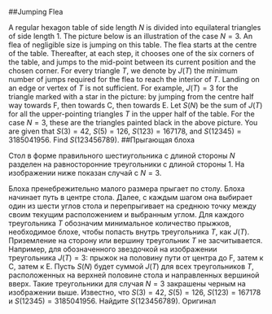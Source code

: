 ##Jumping Flea

A regular hexagon table of side length $N$ is divided into equilateral triangles of side length $1$. The picture below is an illustration of the case $N = 3$.
An flea of negligible size is jumping on this table. The flea starts at the centre of the table. Thereafter, at each step, it chooses one of the six corners of the table, and jumps to the mid-point between its current position and the chosen corner.
For every triangle $T$, we denote by $J(T)$ the minimum number of jumps required for the flea to reach the interior of $T$. Landing on an edge or vertex of $T$ is not sufficient.
For example, $J(T) = 3$ for the triangle marked with a star in the picture: by jumping from the centre half way towards F, then towards C, then towards E.
Let $S(N)$ be the sum of $J(T)$ for all the upper-pointing triangles $T$ in the upper half of the table. For the case $N = 3$, these are the triangles painted black in the above picture.
You are given that $S(3) = 42$, $S(5) = 126$, $S(123) = 167178$, and $S(12345) = 3185041956$.
Find $S(123456789)$.
##Прыгающая блоха

Стол в форме правильного шестиугольника с длиной стороны $N$ разделен на равносторонние треугольники с длиной стороны $1$. На изображении ниже показан случай с $N = 3$.



Блоха пренебрежительно малого размера прыгает по столу. Блоха начинает путь в центре стола. Далее, с каждым шагом она выбирает один из шести углов стола и перепрыгивает на среднюю точку между своим текущим расположением и выбранным углом.
Для каждого треугольника $T$ обозначим минимальное количество прыжков, необходимое блохе, чтобы попасть внутрь треугольника $T$, как $J(T)$. Приземление на сторону или вершину треугольник $T$ не засчитывается.
Например, для обозначенного звездочкой на изображении треугольника $J(T) = 3$: прыжок на половину пути от центра до F, затем к C, затем к E.
Пусть $S(N)$ будет суммой $J(T)$ для всех треугольников $T$, расположенных на верхней половине стола и направленных вершиной вверх. Такие треугольники для случая $N = 3$ закрашены черным на изображении выше.
Известно, что $S(3) = 42$, $S(5) = 126$, $S(123) = 167178$ и $S(12345) = 3185041956$.
Найдите $S(123456789)$. Оригинал

